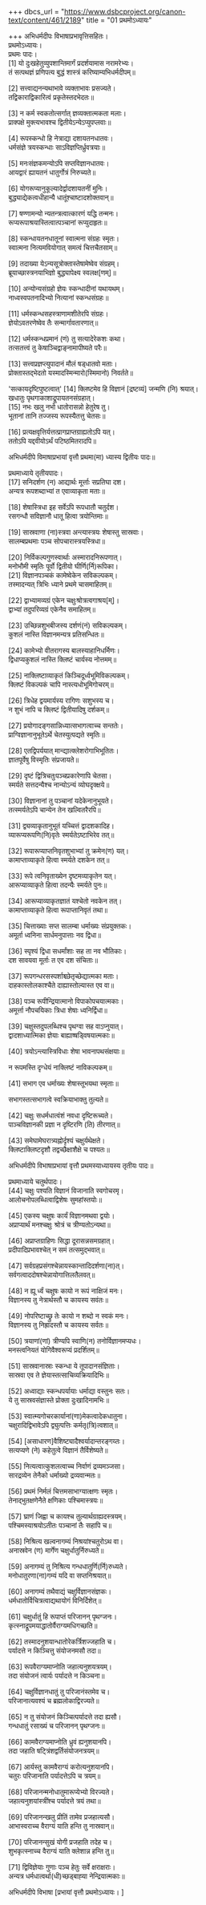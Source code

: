+++
dbcs_url = "https://www.dsbcproject.org/canon-text/content/461/2189"
title = "01 प्रथमोऽध्यायः"

+++
अभिधर्मदीपः
विभाषाप्रभावृत्तिसहितः।  
प्रथमोऽध्यायः।  
प्रथमः पादः।  
[1] यो दुःखहेतुव्युपशान्तिमार्गं प्रदर्शयामास नरामरेभ्यः।  
तं सत्पथज्ञं प्रणिपत्य बुद्धं शास्त्रं करिष्याम्यभिधर्मदीपम्॥

[2] सत्त्वाद्यनन्यथाभावे व्यक्ताभावः प्रसज्यते।  
तद्विकाराद्विकारित्वं प्रकृतेस्तदभेदतः॥

[3] न कर्म स्वकतोत्सर्गात् ज्ञव्यक्तात्मकता मलाः।  
प्राक्पक्षे मुक्त्यभावश्च द्वितीयेऽन्येऽप्युपप्लवाः॥

[4] रूपस्कन्धो हि नेत्राद्या दशायतनधातवः।  
धर्मसंज्ञे त्रयस्कन्धाः साऽविज्ञप्तिर्ध्रुवत्रयाः॥

[5] मनःसंज्ञकमन्योऽपि सप्तविज्ञानधातवः।  
आयद्वारं ह्यायतनं धातुर्गोत्रं निरुच्यते॥

[6] योगरूप्यानुकूल्यादेर्द्वादशायतनीं मुनिः।  
बुद्ध्याद्येकत्वधीहान्यै धातूंश्चाष्टादशोक्तवान्॥

[7] षण्णामन्यो न्यतन्त्रत्वात्कारणं यद्धि तन्मनः।  
रूप्यरूपाश्रयास्तित्वात्पञ्चानां रूप्युदाहृतः॥

[8] स्कन्धायतनधातूनां स्वात्मना संग्रहः स्मृतः।  
स्वात्मना नित्यमवियोगात् समत्वं चित्तचैतसाम्॥

[9] तदाख्या येऽन्यसूत्रोक्तास्तेषामेष्वेव संग्रहम्।  
ब्रूयाच्छास्त्रनयाभिज्ञो बुद्ध्यापेक्ष्य स्वलक्ष[णम्]॥

[10] अन्योन्यसंग्रहो ज्ञेयः स्कन्धादीनां यथायथम्।  
नाध्वस्वपतनादिभ्यो नित्यानां स्कन्धसंग्रहः॥

[11] धर्मस्कन्धसहस्त्राणामशीतेरपि संग्रहः।  
ज्ञेयोऽवतरणेष्वेव तैः सन्मार्गावतारणात्॥

[12] धर्मस्कन्धप्रमानं (णं) तु सत्यादेरेकशः कथा।  
तत्सतत्त्वं तु केषाञ्चिद्वाङ्नामापीष्यते परैः॥

[13] सत्त्वप्रज्ञप्त्युपादानं मौलं षड्धातवो मताः।  
प्रोक्तास्तद्‍भेदतो यस्मादस्मिन्मारो(स्मिमानो) निवर्तते॥

'सत्कायदृष्टिपुष्टत्वात्'
[14] क्लिष्टमेव हि विज्ञानं [द्रष्टव्यं] जन्मणि (नि) श्रयात्।  
खधातुः पृथगाकाशाद्रूपायतनसंग्रहात्।  
[15] नभः खलु नभो धातोरासन्नो हेतुरेष तु।  
भूतानां तानि तज्जस्य रूपस्यैतत्तु चेतसः॥

[16] प्रत्यक्षवृत्तिर्यत्तत्प्रागप्राप्तग्राह्यतोऽपि यत्।  
ततोऽपि यद्दवीयोऽर्थं पटिष्ठमितरादपि॥

अभिधर्मदीपे विमाषाप्रभायां वृत्तौ प्रथमा(मा) ध्यास्य द्वितीयः पादः॥

प्रथमाध्याये
तृतीयपादः।  
[17] सनिदर्शण (न) आद्यार्थः मूर्त्ताः सप्रतिघा दश।  
अन्यत्र रूपशब्दाभ्यां त एवाव्याकृता मताः॥

[18] शेषास्त्रिधा इह सर्वेऽपि रूपधातौ चतुर्दश।  
रसगन्धौ सविज्ञानौ धातू हित्वा त्रयोन्तिमाः॥

[19] सास्रवाणा (ना)स्त्रवा अन्त्यास्त्रयः शेषास्तु सास्रवाः।  
सालम्बप्रथमाः पञ्च सोपचारास्त्रयस्त्रिधा॥

[20] निर्विकल्पगुणस्वार्थाः अस्मारादनिरूपणात्।  
मनोभौमी स्मृतिः पूर्वो द्वितीयो घीर्णि(र्नि)रूपिका।  
[21] विज्ञानपञ्चकं कामेष्वेकेन सविकल्पकम्।  
तस्मादन्यत् त्रिभिः ध्याने प्रथमे चासमाहितम्॥

[22] द्वाभ्यामव्यग्रं एकेन चक्षुःश्रोत्रत्वगाश्रय[म्]।  
द्वाभ्यां तदुपरिव्यग्रं एकेनैव समाहितम्॥

[23] उच्छिन्नशुभबीजस्य दर्शणं(नं) सविकल्पकम्।  
कुशलं नास्ति विज्ञानमन्यत्र प्रतिसन्धितः॥

[24] कामेभ्यो वीतरागस्य बालस्याहानिधर्मिणः।  
द्विधाप्यकुशलं नास्ति क्लिष्टं चार्यस्य नोत्तमम्॥

[25] नाक्लिष्टाव्याकृतं किञ्चिदूर्ध्वभूमिविकल्पकम्।  
क्लिष्टं विकल्पकं चापि नास्त्यधोभूमिगोचरम्॥

[26] त्रिधेह द्वयमार्यस्य रागिणः सशुभस्य च।  
न शुभं नापि च क्लिष्टं द्वितीयादिषु दर्शकम्॥

[27] प्रयोगादङ्गसान्निध्यात्सभागत्वाच्च सन्ततेः।  
प्राग्विज्ञानानुभूतेऽर्थे चेतस्युत्पद्यते स्मृतिः॥

[28] एतद्विपर्ययात् मान्द्यात्क्लेशरोगाभिभूतितः।  
ज्ञातपूर्वेषु विस्मृतिः संप्रजायते॥

[29] दृष्टं द्वित्रिचतुःपञ्चप्रकारेणापि चेतसा।  
स्मर्यते सत्तदन्यैश्च नान्योऽन्यं व्योघदृक्क्षये॥

[30] विज्ञानानां तु पञ्चानां यदेकेनानुभूयते।  
तत्स्मर्यतेऽपि चान्येन तेन खल्वितरैरपि॥

[31] द्व्यव्याकृतानुभूतं यच्चित्तं द्वादशकादिह।  
व्यारूप्यरूपणि(नि)वृतेः स्मर्यतेऽष्टाभिरेव तत्॥

[32] रूपारूप्याप्तनिवृतशुभाभ्यां तु क्रमेन(ण) यत्।  
कामाप्ताव्याकृते हित्वा स्मर्यते दशकेन तत्॥

[33] रूपे त्वनिवृताख्येन दृष्टमव्याकृतेन यत्।  
आरूप्याव्याकृते हित्वा तदन्यैः स्मर्यते पुनः॥

[34] आरूप्याव्याकृतज्ञातं यश्चेतो नवकेन तत्।  
कामाप्ताव्याकृते हित्वा रूपाप्तानिवृतं तथा॥

[35] चित्ताख्याः सप्त सालम्बा धर्माख्यः संप्रयुक्तकः।  
अमूर्ता ध्वनिना सार्धमनुपात्ताः नव द्विधा॥

[36] स्पृश्यं द्विधा सधर्मांशाः सह ता नव भौतिकाः।  
दश सावयवा मूर्ताः त एव दश संचिताः॥

[37] रूपगन्धरसस्पर्शाश्च्छेतृच्छेद्यात्मका मताः।  
दाहकास्तोलकाश्चैते दाह्यास्तोल्यास्त एव वा॥

[38] पञ्च रूपीन्द्रियात्मानो विपाकोपचयात्मकाः।  
अमूर्त्ता नौपचयिकाः त्रिधा शेषाः ध्वनिर्द्विधा॥

[39] चक्षुस्तदुपलब्धिश्च पृथग्वा सह वाऽप्‍नुयात्।  
द्वादशाध्यात्मिका ज्ञेयाः बाह्याष्षड्‍विषयात्मकाः॥

[40] त्रयोऽन्त्यास्त्रिविधाः शेषा भावनापथसंक्षयाः॥

न रूपमस्ति दृग्धेयं नाक्लिष्टं नाविकल्पकम्॥

[41] सभाग एव धर्माख्यः शेषास्तूभयथा स्मृताः॥

सभागस्तत्सभागत्वे स्वक्रियाभाक्तु तुल्यते॥

[42] चक्षुः सधर्मधात्वंशं नवधा दृष्टिरूच्यते।  
पाञ्चविज्ञानकी प्रज्ञा न दृष्टिरणि (ति) तीरणात्॥

[43] समेघामेघरात्र्यह्नोर्दृश्यं चक्षुर्यथेक्षते।  
क्लिष्टाक्लिष्टदृशौ तद्वच्छैक्षाशैक्षे च पश्यतः॥

अभिधर्मदीपे विभाषाप्रभायां वृत्तौ प्रथमस्याध्यायस्य तृतीयः पादः॥

प्रथमाध्याये
चतुर्थपादः।  
[44] चक्षुः पश्यति विज्ञानं विजानाति स्वगोचरमृ।  
आलोचनोपलब्धित्वाद्विशेषः सुमहांस्तयोः॥

[45] एकस्य चक्षुषः कार्यं विज्ञानमथवा द्वयोः।  
अप्राप्यार्थं मनश्चक्षुः श्रोत्रं च त्रीण्यतोऽन्यथा॥

[46] अप्राप्तग्राहिणः सिद्धा दूरासन्नसमग्रहात्।  
प्रदीपादिप्रभावश्चेत् न समं तत्समुद्भवात्॥

[47] सर्वग्रहप्रसंगश्चेन्नायस्कान्तादिदर्शणा(ना)त्।  
सर्वगत्वाददोषश्चेन्नायोगात्तिलतैलवत्॥

[48] न ह्यू र्ध्वं चक्षुषः कायो न रूपं नाक्षिजं मनः।  
विज्ञानस्य तु नेत्रार्थस्तौ च कायस्य सवंतः॥

[49] नोपरिष्टाच्छ्रु तेः कायो न शब्दो न स्वकं मनः।  
विज्ञानस्य तु निह्रादस्तौ च कायस्य सर्वतः॥

[50] त्रयाणां(णां) त्रीण्यपि स्वाणि(न) तनोर्विज्ञानमप्यधः।  
मनस्त्वनियतं योगिवैश्वरूप्यं प्रदर्शितम्॥

[51] सास्रवानास्राः स्कन्धा ये तूपादानसंज्ञिताः।  
सास्रवा एव ते ज्ञेयास्तत्साचिव्यक्रियादिभिः॥

[52] अध्वाद्याः स्कन्धपर्यायाः धर्माद्या वस्तुनः सतः।  
ये तु सास्रवसंज्ञास्ते प्रोक्ता दुःखादिनामभिः॥

[53] स्वात्म्यगोचरकार्यानां(णा)मेकत्वादेकधातुना।  
चक्षुरादिद्विभावेऽपि द्व्युत्पत्तिः कर्मतृ(त्रि)त्वशात्॥

[54] [असाधारण]वैशिष्ट्यादैश्वर्यादान्तरङ्गय्तः।  
सत्यप्यणे (ने) कहेतुत्वे विज्ञानं तैर्विशेष्यते॥

[55] नित्यत्वात्कुशलत्वाच्च निर्वाणं द्रव्यमञ्जसा।  
सारद्रव्येन तेनैको धर्माख्यो द्रव्यवान्मतः॥

[56] प्रथमं निर्मलं चित्तमसाभाग्यात्क्षणः स्मृतः।  
तेनाद्‍भुतक्षणेनैते क्षणिकाः पश्चिमास्त्रयः॥

[57] घ्राणं जिह्वा च कायश्च तुल्यार्थग्राह्यदस्त्रयम्।  
पश्चिमस्याश्रयोऽतीतः पञ्चानां तैः सहापि च॥

[58] निश्रित्य खल्वनागम्यं निश्रयांश्चतुरोऽथ वा।  
अनास्रवेन (ण) मार्गेंण चक्षुर्धातुर्निरुध्यते॥

[59] अनागम्यं तु निश्रित्य गन्धधातुर्णि(र्नि)रुध्यते।  
मनोधातुरणा(ना)गम्यं यदि वा सप्तनिश्रयात्॥

[60] अनागम्यं तथैवाद्यं चक्षुर्विज्ञानसंज्ञकः।  
धर्मधातोर्विचित्रत्वाद्यथायोगं विनिर्दिशेत्॥

[61] चक्षुर्धातुं हि रूपाप्तं परिजानन् पृथग्जनः।  
कृत्स्नाद्रूपमयाद्धातोर्वैराग्यमधिगच्छति॥

[62] तस्मादनुशयान्धातोरेकर्त्रिशज्जहाति च।  
पर्यादत्ते न किञ्चित्तु संयोजनमसौ तदा॥

[63] रूपवैराग्यमाप्नोति जहात्यनुशयत्रयम्।  
तदा संयोजनं त्वार्यः पर्यादत्ते न किञ्चना॥

[64] चक्षुर्विज्ञानधातुं तु परिजानंस्तमेव च।  
परिजानात्यवश्यं च ब्रह्मलोकाद्विरज्यते॥

[65] न तु संयोजनं किञ्चित्पर्यादत्ते तदा ह्यसौ।  
गन्धधातुं रसाख्यं च परिजानन् पृथग्जनः॥

[66] कामवैराग्यमाप्नोति ध्रुवं ह्यनुशयानपि।  
तदा जहाति षट्‍त्रिंशद्वर्तिसंयोजनत्रयम्॥

[67] आर्यस्तु कामवैराग्यं करोत्यनुशयानपि।  
चतुरः परिजानाति पर्यादत्तेऽपि च त्रयम्॥

[68] परिजानन्मनोधातुमारूप्येभ्यो विरज्यते।  
जहात्यनुशयांस्त्रींश्च पर्यादत्ते त्रयं तथा॥

[69] परिजानन्खलु प्रीतिं तामेव प्रजहात्यसौ।  
आभास्वराच्च वैराग्यं याति हन्ति तु नास्रवान्॥

[70] परिजानन्सुखं योगी प्रजहाति तदेह च।  
शुभकृत्स्नाच्च वैराग्यं याति क्लेशान्न हन्ति तु॥

[71] द्विविज्ञेयाः गुणाः पञ्च हेतुः सर्वे क्षराक्षराः।  
अन्यत्र धर्मधात्वर्था(धी)च्छड्बाह्‍या नेन्द्रियात्मकाः॥

अभिधर्मदीपे विभाषा [प्रभायां वृत्तौ प्रथमोऽध्यायः। ]
